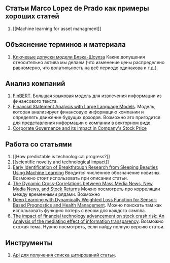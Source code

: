## Статьи Marco Lopez de Prado как примеры хороших статей
1) [[Machine learning for asset managment]]

## Объяснение терминов и материала
1) [Ключевые допуски модели Блэка-Шоулза](https://finopedia.ru/klucevye-dopuski-modeli-bleka-soulza)
Какие допущения относительно актива мы делаем (что изменение цены распределено равномерно, что волатильность на всё периоде одинакова и т.д.).

## Анализ компаний
1) [FinBERT](https://onlinelibrary.wiley.com/doi/full/10.1111/1911-3846.12832).
Большая языковая модель для извлечения информации из финансового текста.
2) [Financial Statement Analysis with Large Language Models](https://arxiv.org/abs/2407.17866).
Модель, которая анализирует финансовую информацию компании и определять движение будущих доходов. 
Возможно это пригодится для представления информации о компании в векторном виде.
3) [Corporate Governance and its Impact in Company's Stock Price](https://www.redalyc.org/journal/279/27964799021/27964799021.pdf)

## Работа со статьями
 1) [[How predictable is technological progress?]]
 2) [[scientific novelty and technological impact]]
 3) [Early Identification of Breakthrough Research from Sleeping Beauties Using Machine Learning](https://papers.ssrn.com/sol3/papers.cfm?abstract_id=4419099) 
    Вводится численное обозначение новизны. Возможно стоит использовать при описании статьи.
 4) [The Dynamic Cross-Correlations between Mass Media News, New Media News, and Stock Returns](https://onlinelibrary.wiley.com/doi/full/10.1155/2018/7619494) 
    Можно посмотреть про корреляции между временными рядами. Возможно
5) [Deep Learning with Dynamically Weighted Loss Function for Sensor-Based Prognostics and Health Management](https://www.sci-hub.ru/10.3390/s20030723).
   Можно поискать там как использовать функцию потерь с весом для каждого сэмпла.
6) [The impact of financial technology advancement on stock crash risk: An Analysis of the mediating effect of information transparency](https://www.sciencedirect.com/science/article/abs/pii/S1544612324014776).
   Возможно схожая тема. Нужно посмотреть, если найду полную версию статьи.
   
 


## Инструменты
1) [Api для получения списка цитирований статьи](https://opencitations.net/api/v1).